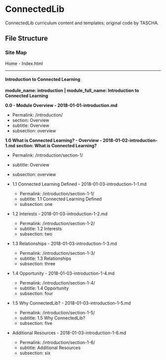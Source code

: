 # ConnectedLib
ConnectedLib curriculum content and templates; original code by TASCHA. 

## File Structure

### Site Map

Home - Index.html

---

#### Introduction to Connected Learning
**module_name: introduction | module_full_name: Introduction to Connected Learning**

**0.0 - Module Overview - 2018-01-01-introduction.md**
* Permalink: /introduction/
* section: Overview
* subtitle: Overview
* subsection: overview

**1.0 What is Connected Learning? - Overview - 2018-01-02-introduction-1.md**
**section: What is Connected Learning?** 
* Permalink: /introduction/section-1/
* subtitle: Overview
* subsection: overview

* 1.1 Connected Learning Defined - 2018-01-03-introduction-1-1.md
  * Permalink: /introduction/section-1-1/
  * subtitle: 1.1 Connected Learning Defined
  * subsection: one

* 1.2 Interests - 2018-01-03-introduction-1-2.md
  * Permalink: /introduction/section-1-2/
  * subtitle: 1.2 Interests
  * subsection: two

* 1.3 Relationships - 2018-01-03-introduction-1-3.md
  * Permalink: /introduction/section-1-3/
  * subtitle: 1.3 Relationships
  * subsection: three

* 1.4 Opportunity - 2018-01-03-introduction-1-4.md
  * Permalink: /introduction/section-1-4/
  * subtitle: 1.4 Opportunity
  * subsection: four
  
* 1.5 Why ConnectedLib? - 2018-01-03-introduction-1-5.md
  * Permalink: /introduction/section-1-5/
  * subtitle: 1.5 Why ConnectedLib?
  * subsection: five
  
* Additional Resources - 2018-01-03-introduction-1-6.md
  * Permalink: /introduction/section-1-6/
  * subtitle: Additional Resources
  * subsection: six
  
